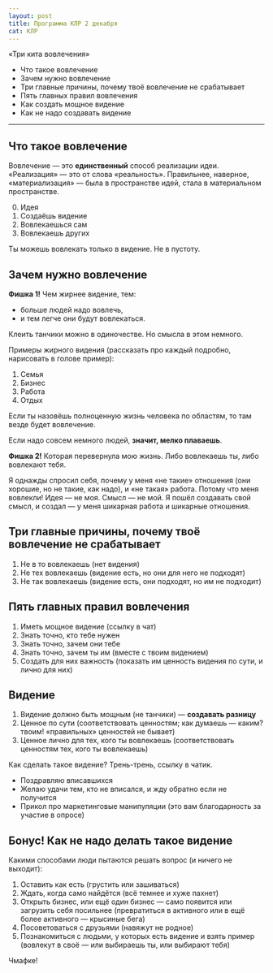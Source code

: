 ```yaml
---
layout: post
title: Программа КЛР 2 декабря
cat: КЛР
---
```


«Три кита вовлечения»

- Что такое вовлечение
- Зачем нужно вовлечение
- Три главные причины, почему твоё вовлечение не срабатывает
- Пять главных правил вовлечения
- Как создать мощное видение
- Как не надо создавать видение

----

## Что такое вовлечение

Вовлечение — это **единственный** способ реализации идеи. «Реализация» — это от слова «реальность». Правильнее, наверное, «материализация» — была в пространстве идей, стала в материальном пространстве.

0. Идея
1. Создаёшь видение
2. Вовлекаешься сам
3. Вовлекаешь других

Ты можешь вовлекать только в видение. Не в пустоту.

## Зачем нужно вовлечение

**Фишка 1!** Чем жирнее видение, тем:
- больше людей надо вовлечь,
- и тем легче они будут вовлекаться.

Клеить танчики можно в одиночестве. Но смысла в этом немного.

Примеры жирного видения (рассказать про каждый подробно, нарисовать в голове пример):

1. Семья
2. Бизнес
3. Работа
4. Отдых

Если ты назовёшь полноценную жизнь человека по областям, то там везде будет вовлечение.

Если надо совсем немного людей, **значит, мелко плаваешь**.

**Фишка 2!** Которая перевернула мою жизнь. Либо вовлекаешь ты, либо вовлекают тебя.

Я однажды спросил себя, почему у меня «не такие» отношения (они хорошие, но не такие, как надо), и «не такая» работа. Потому что меня вовлекли! Идея — не моя. Смысл — не мой. Я пошёл создавать свой смысл, и создал — у меня шикарная работа и шикарные отношения.

## Три главные причины, почему твоё вовлечение не срабатывает

1. Не в то вовлекаешь (нет видения)
2. Не тех вовлекаешь (видение есть, но они для него не подходят)
3. Не так вовлекаешь (видение есть, они подходят, но им не подходит)

## Пять главных правил вовлечения

1. Иметь мощное видение (ссылку в чат)
2. Знать точно, кто тебе нужен
3. Знать точно, зачем они тебе
4. Знать точно, зачем ты им (вместе с твоим видением)
5. Создать для них важность (показать им ценность видения по сути, и лично для них)

## Видение

1. Видение должно быть мощным (не танчики) — **создавать разницу**
2. Ценное по сути (соответствовать ценностям; как думаешь — каким? твоим! «правильных» ценностей не бывает)
3. Ценное лично для тех, кого ты вовлекаешь (соответствовать ценностям тех, кого ты вовлекаешь)

Как сделать такое видение? Трень-трень, ссылку в чатик.

- Поздравляю вписавшихся
- Желаю удачи тем, кто не вписался, и жду обратно если не получится
- Прикол про маркетинговые манипуляции (это вам благодарность за участие в опросе)

## Бонус! Как не надо делать такое видение

Какими способами люди пытаются решать вопрос (и ничего не выходит):

1. Оставить как есть (грустить или зашиваться)
2. Ждать, когда само найдётся (всё темнее и хуже пахнет)
3. Открыть бизнес, или ещё один бизнес — само появится или загрузить себя посильнее (превратиться в активного или в ещё более активного — крысиные бега)
4. Посоветоваться с друзьями (навяжут не родное)
5. Познакомиться с людьми, у которых есть видение и взять пример (вовлекут в своё — или выбираешь ты, или выбирают тебя)

Чмафке!

